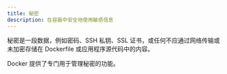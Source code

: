 ```yaml
---
title: 秘密
description: 在容器中安全地使用敏感信息
---
```


秘密是一段数据，例如密码、SSH 私钥、SSL 证书，或任何不应通过网络传输或未加密存储在 Dockerfile 或应用程序源代码中的内容。

Docker 提供了专门用于管理秘密的功能。
